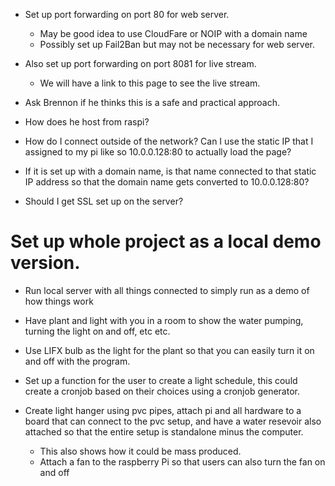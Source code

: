 * Set up port forwarding on port 80 for web server.
    - May be good idea to use CloudFare or NOIP with a domain name
    - Possibly set up Fail2Ban but may not be necessary for web server.
* Also set up port forwarding on port 8081 for live stream.
    - We will have a link to this page to see the live stream.


* Ask Brennon if he thinks this is a safe and practical approach.

* How does he host from raspi?
* How do I connect outside of the network?  Can I use the static IP 
that I assigned to my pi like so 10.0.0.128:80 to actually load the page?
* If it is set up with a domain name, is that name connected to that static
IP address so that the domain name gets converted to 10.0.0.128:80?
* Should I get SSL set up on the server?


# Set up whole project as a local demo version.
* Run local server with all things connected to simply run as a demo of how things work
* Have plant and light with you in a room to show the water pumping, turning
    the light on and off, etc etc.
* Use LIFX bulb as the light for the plant so that you can easily turn it 
    on and off with the program.
* Set up a function for the user to create a light schedule, this could create
    a cronjob based on their choices using a cronjob generator.

* Create light hanger using pvc pipes, attach pi and all hardware to a board
    that can connect to the pvc setup, and have a water resevoir also attached
    so that the entire setup is standalone minus the computer.  
    - This also shows how it could be mass produced.
    - Attach a fan to the raspberry Pi so that users can also turn the fan on 
        and off
